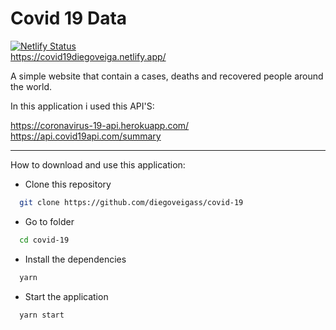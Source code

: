 # Covid 19 Data


[![Netlify Status](https://api.netlify.com/api/v1/badges/e97a500b-a5b8-4cda-86f8-3a3280d38ed9/deploy-status)](https://app.netlify.com/sites/covid19diegoveiga/deploys)
<br />
https://covid19diegoveiga.netlify.app/

A simple website that contain a cases, deaths and recovered people around the world.

In this application i used this API'S:

https://coronavirus-19-api.herokuapp.com/
<br />
https://api.covid19api.com/summary

---
How to download and use this application:

- Clone this repository
```bash
  git clone https://github.com/diegoveigass/covid-19
```
- Go to folder
```bash
  cd covid-19
```
- Install the dependencies
```bash
  yarn
```
- Start the application
```bash
  yarn start
```
